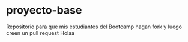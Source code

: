 # proyecto-base
Repositorio para que mis estudiantes del Bootcamp hagan fork y luego creen un pull request
Holaa
